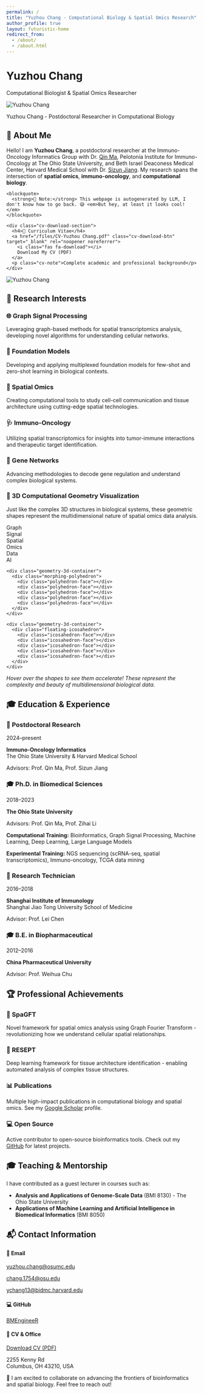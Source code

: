 ```yaml
---
permalink: /
title: "Yuzhou Chang - Computational Biology & Spatial Omics Research"
author_profile: true
layout: futuristic-home
redirect_from: 
  - /about/
  - /about.html
---
```


<div class="hero-section">
  <h1 class="neon-text">Yuzhou Chang</h1>
  <p class="subtitle neon-glow">Computational Biologist & Spatial Omics Researcher</p>
</div>

<div class="photo-showcase">
  <img src="/images/Yuzhou.png" alt="Yuzhou Chang" class="showcase-photo">
  <p class="photo-caption">Yuzhou Chang - Postdoctoral Researcher in Computational Biology</p>
</div>

## 🧬 About Me

<div class="about-section-with-photo">
  <div class="about-content">
    <p>Hello! I am <strong>Yuzhou Chang</strong>, a postdoctoral researcher at the Immuno-Oncology Informatics Group with Dr. <a href="https://u.osu.edu/bmbl/">Qin Ma</a>, Pelotonia Institute for Immuno-Oncology at The Ohio State University, and Beth Israel Deaconess Medical Center, Harvard Medical School with Dr. <a href="https://sizunjianglab.com/">Sizun Jiang</a>. My research spans the intersection of <strong>spatial omics</strong>, <strong>immuno-oncology</strong>, and <strong>computational biology</strong>.</p>
    
    <blockquote>
      <strong>📝 Note:</strong> This webpage is autogenerated by LLM, I don't know how to go back. 😅 <em>But hey, at least it looks cool!</em>
    </blockquote>
    
    <div class="cv-download-section">
      <h4>📄 Curriculum Vitae</h4>
      <a href="/files/CV-Yuzhou Chang.pdf" class="cv-download-btn" target="_blank" rel="noopener noreferrer">
        <i class="fas fa-download"></i>
        Download My CV (PDF)
      </a>
      <p class="cv-note">Complete academic and professional background</p>
    </div>
  </div>
  
  <div class="about-photo-container">
    <img src="/images/Yuzhou.png" alt="Yuzhou Chang" class="about-photo">
    <div class="photo-frame"></div>
  </div>
</div>

## 🔬 Research Interests

<div class="research-grid">
  <div class="research-card">
    <h3>🌐 Graph Signal Processing</h3>
    <p>Leveraging graph-based methods for spatial transcriptomics analysis, developing novel algorithms for understanding cellular networks.</p>
  </div>
  
  <div class="research-card">
    <h3>🤖 Foundation Models</h3>
    <p>Developing and applying multiplexed foundation models for few-shot and zero-shot learning in biological contexts.</p>
  </div>
  
  <div class="research-card">
    <h3>🧬 Spatial Omics</h3>
    <p>Creating computational tools to study cell-cell communication and tissue architecture using cutting-edge spatial technologies.</p>
  </div>
  
  <div class="research-card">
    <h3>🩺 Immuno-Oncology</h3>
    <p>Utilizing spatial transcriptomics for insights into tumor-immune interactions and therapeutic target identification.</p>
  </div>
  
  <div class="research-card">
    <h3>🔗 Gene Networks</h3>
    <p>Advancing methodologies to decode gene regulation and understand complex biological systems.</p>
  </div>
</div>

<div class="geometry-showcase">
  <h3>🎯 3D Computational Geometry Visualization</h3>
  <p>Just like the complex 3D structures in biological systems, these geometric shapes represent the multidimensional nature of spatial omics data analysis.</p>
  
  <div class="geometry-grid">
    <div class="geometry-3d-container">
      <div class="rotating-cube">
        <div class="cube-face front">Graph</div>
        <div class="cube-face back">Signal</div>
        <div class="cube-face right">Spatial</div>
        <div class="cube-face left">Omics</div>
        <div class="cube-face top">Data</div>
        <div class="cube-face bottom">AI</div>
      </div>
    </div>
    
    <div class="geometry-3d-container">
      <div class="morphing-polyhedron">
        <div class="polyhedron-face"></div>
        <div class="polyhedron-face"></div>
        <div class="polyhedron-face"></div>
        <div class="polyhedron-face"></div>
        <div class="polyhedron-face"></div>
      </div>
    </div>
    
    <div class="geometry-3d-container">
      <div class="floating-icosahedron">
        <div class="icosahedron-face"></div>
        <div class="icosahedron-face"></div>
        <div class="icosahedron-face"></div>
        <div class="icosahedron-face"></div>
        <div class="icosahedron-face"></div>
      </div>
    </div>
  </div>
  
  <p><em>Hover over the shapes to see them accelerate! These represent the complexity and beauty of multidimensional biological data.</em></p>
</div>

## 🎓 Education & Experience

<div class="timeline">
  <div class="timeline-item">
    <div class="timeline-marker"></div>
    <div class="timeline-content">
      <h3>🔬 Postdoctoral Research</h3>
      <p class="timeline-period">2024–present</p>
      <p><strong>Immuno-Oncology Informatics</strong><br>
      The Ohio State University & Harvard Medical School</p>
      <p>Advisors: Prof. Qin Ma, Prof. Sizun Jiang</p>
    </div>
  </div>
  
  <div class="timeline-item">
    <div class="timeline-marker"></div>
    <div class="timeline-content">
      <h3>🎓 Ph.D. in Biomedical Sciences</h3>
      <p class="timeline-period">2018–2023</p>
      <p><strong>The Ohio State University</strong></p>
      <p>Advisors: Prof. Qin Ma, Prof. Zihai Li</p>
      <div class="skills-section">
        <p><strong>Computational Training:</strong> Bioinformatics, Graph Signal Processing, Machine Learning, Deep Learning, Large Language Models</p>
        <p><strong>Experimental Training:</strong> NGS sequencing (scRNA-seq, spatial transcriptomics), Immuno-oncology, TCGA data mining</p>
      </div>
    </div>
  </div>
  
  <div class="timeline-item">
    <div class="timeline-marker"></div>
    <div class="timeline-content">
      <h3>🧪 Research Technician</h3>
      <p class="timeline-period">2016–2018</p>
      <p><strong>Shanghai Institute of Immunology</strong><br>
      Shanghai Jiao Tong University School of Medicine</p>
      <p>Advisor: Prof. Lei Chen</p>
    </div>
  </div>
  
  <div class="timeline-item">
    <div class="timeline-marker"></div>
    <div class="timeline-content">
      <h3>🎓 B.E. in Biopharmaceutical</h3>
      <p class="timeline-period">2012–2016</p>
      <p><strong>China Pharmaceutical University</strong></p>
      <p>Advisor: Prof. Weihua Chu</p>
    </div>
  </div>
</div>
    
## 🏆 Professional Achievements

<div class="achievements-grid">
  <div class="achievement-card">
    <h3>🧬 SpaGFT</h3>
    <p>Novel framework for spatial omics analysis using Graph Fourier Transform - revolutionizing how we understand cellular spatial relationships.</p>
  </div>
  
  <div class="achievement-card">
    <h3>🔬 RESEPT</h3>
    <p>Deep learning framework for tissue architecture identification - enabling automated analysis of complex tissue structures.</p>
  </div>
  
  <div class="achievement-card">
    <h3>📊 Publications</h3>
    <p>Multiple high-impact publications in computational biology and spatial omics. See my <a href="https://scholar.google.com/citations?user=yi3ClTQAAAAJ&hl=en" class="neon-link">Google Scholar</a> profile.</p>
  </div>
  
  <div class="achievement-card">
    <h3>💻 Open Source</h3>
    <p>Active contributor to open-source bioinformatics tools. Check out my <a href="https://github.com/BMEngineeR" class="neon-link">GitHub</a> for latest projects.</p>
  </div>
</div>

## 🎓 Teaching & Mentorship

<div class="teaching-section">
  <p>I have contributed as a guest lecturer in courses such as:</p>
  <ul class="course-list">
    <li><strong>Analysis and Applications of Genome-Scale Data</strong> (BMI 8130) - The Ohio State University</li>
    <li><strong>Applications of Machine Learning and Artificial Intelligence in Biomedical Informatics</strong> (BMI 8050)</li>
  </ul>
</div>

## 📬 Contact Information

<div class="contact-grid">
  <div class="contact-item">
    <h4>📧 Email</h4>
    <p><a href="mailto:yuzhou.chang@osumc.edu" class="neon-link">yuzhou.chang@osumc.edu</a></p>
    <p><a href="mailto:chang.1754@osu.edu" class="neon-link">chang.1754@osu.edu</a></p>
    <p><a href="mailto:ychang13@bidmc.harvard.edu" class="neon-link">ychang13@bidmc.harvard.edu</a></p>
  </div>
  
  <div class="contact-item">
    <h4>💻 GitHub</h4>
    <p><a href="https://github.com/BMEngineeR" class="neon-link">BMEngineeR</a></p>
  </div>
  
  <div class="contact-item">
    <h4>📄 CV & Office</h4>
    <p><a href="/files/CV-Yuzhou Chang.pdf" class="neon-link" target="_blank">Download CV (PDF)</a></p>
    <p>2255 Kenny Rd<br>Columbus, OH 43210, USA</p>
  </div>
</div>

<div class="collaboration-cta">
  <p class="neon-glow">🚀 I am excited to collaborate on advancing the frontiers of bioinformatics and spatial biology. Feel free to reach out!</p>
</div>

